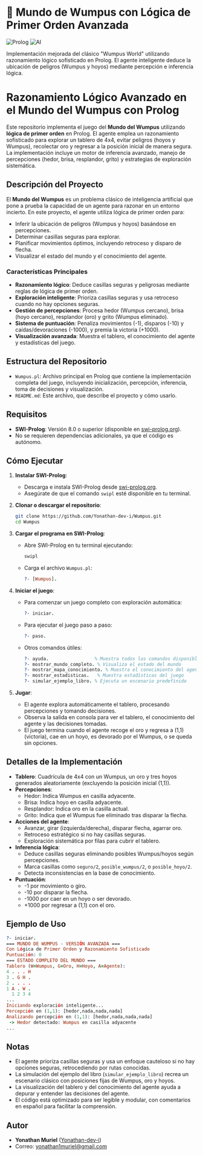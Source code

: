 # 🏹 Mundo de Wumpus con Lógica de Primer Orden Avanzada

![Prolog](https://img.shields.io/badge/Prolog-Expert%20System-red) 
![AI](https://img.shields.io/badge/Artificial%20Intelligence-Logical%20Reasoning-blue)

Implementación mejorada del clásico "Wumpus World" utilizando razonamiento lógico sofisticado en Prolog. El agente inteligente deduce la ubicación de peligros (Wumpus y hoyos) mediante percepción e inferencia lógica.

# Razonamiento Lógico Avanzado en el Mundo del Wumpus con Prolog

Este repositorio implementa el juego del **Mundo del Wumpus** utilizando **lógica de primer orden** en Prolog. El agente emplea un razonamiento sofisticado para explorar un tablero de 4x4, evitar peligros (hoyos y Wumpus), recolectar oro y regresar a la posición inicial de manera segura. La implementación incluye un motor de inferencia avanzado, manejo de percepciones (hedor, brisa, resplandor, grito) y estrategias de exploración sistemática.

## Descripción del Proyecto

El **Mundo del Wumpus** es un problema clásico de inteligencia artificial que pone a prueba la capacidad de un agente para razonar en un entorno incierto. En este proyecto, el agente utiliza lógica de primer orden para:
- Inferir la ubicación de peligros (Wumpus y hoyos) basándose en percepciones.
- Determinar casillas seguras para explorar.
- Planificar movimientos óptimos, incluyendo retroceso y disparo de flecha.
- Visualizar el estado del mundo y el conocimiento del agente.

### Características Principales
- **Razonamiento lógico**: Deduce casillas seguras y peligrosas mediante reglas de lógica de primer orden.
- **Exploración inteligente**: Prioriza casillas seguras y usa retroceso cuando no hay opciones seguras.
- **Gestión de percepciones**: Procesa hedor (Wumpus cercano), brisa (hoyo cercano), resplandor (oro) y grito (Wumpus eliminado).
- **Sistema de puntuación**: Penaliza movimientos (-1), disparos (-10) y caídas/devoraciones (-1000), y premia la victoria (+1000).
- **Visualización avanzada**: Muestra el tablero, el conocimiento del agente y estadísticas del juego.

## Estructura del Repositorio

- `Wumpus.pl`: Archivo principal en Prolog que contiene la implementación completa del juego, incluyendo inicialización, percepción, inferencia, toma de decisiones y visualización.
- `README.md`: Este archivo, que describe el proyecto y cómo usarlo.

## Requisitos

- **SWI-Prolog**: Versión 8.0 o superior (disponible en [swi-prolog.org](https://www.swi-prolog.org/)).
- No se requieren dependencias adicionales, ya que el código es autónomo.

## Cómo Ejecutar

1. **Instalar SWI-Prolog**:
   - Descarga e instala SWI-Prolog desde [swi-prolog.org](https://www.swi-prolog.org/download/stable).
   - Asegúrate de que el comando `swipl` esté disponible en tu terminal.

2. **Clonar o descargar el repositorio**:
   ```bash
   git clone https://github.com/Yonathan-dev-i/Wumpus.git
   cd Wumpus
   ```

3. **Cargar el programa en SWI-Prolog**:
   - Abre SWI-Prolog en tu terminal ejecutando:
     ```bash
     swipl
     ```
   - Carga el archivo `Wumpus.pl`:
     ```prolog
     ?- [Wumpus].
     ```

4. **Iniciar el juego**:
   - Para comenzar un juego completo con exploración automática:
     ```prolog
     ?- iniciar.
     ```
   - Para ejecutar el juego paso a paso:
     ```prolog
     ?- paso.
     ```
   - Otros comandos útiles:
     ```prolog
     ?- ayuda.                 % Muestra todos los comandos disponibles
     ?- mostrar_mundo_completo. % Visualiza el estado del mundo
     ?- mostrar_mapa_conocimiento. % Muestra el conocimiento del agente
     ?- mostrar_estadisticas.   % Muestra estadísticas del juego
     ?- simular_ejemplo_libro. % Ejecuta un escenario predefinido
     ```

5. **Jugar**:
   - El agente explora automáticamente el tablero, procesando percepciones y tomando decisiones.
   - Observa la salida en consola para ver el tablero, el conocimiento del agente y las decisiones tomadas.
   - El juego termina cuando el agente recoge el oro y regresa a (1,1) (victoria), cae en un hoyo, es devorado por el Wumpus, o se queda sin opciones.

## Detalles de la Implementación

- **Tablero**: Cuadrícula de 4x4 con un Wumpus, un oro y tres hoyos generados aleatoriamente (excluyendo la posición inicial (1,1)).
- **Percepciones**:
  - Hedor: Indica Wumpus en casilla adyacente.
  - Brisa: Indica hoyo en casilla adyacente.
  - Resplandor: Indica oro en la casilla actual.
  - Grito: Indica que el Wumpus fue eliminado tras disparar la flecha.
- **Acciones del agente**:
  - Avanzar, girar (izquierda/derecha), disparar flecha, agarrar oro.
  - Retroceso estratégico si no hay casillas seguras.
  - Exploración sistemática por filas para cubrir el tablero.
- **Inferencia lógica**:
  - Deduce casillas seguras eliminando posibles Wumpus/hoyos según percepciones.
  - Marca casillas como `seguro/2`, `posible_wumpus/2`, o `posible_hoyo/2`.
  - Detecta inconsistencias en la base de conocimiento.
- **Puntuación**:
  - -1 por movimiento o giro.
  - -10 por disparar la flecha.
  - -1000 por caer en un hoyo o ser devorado.
  - +1000 por regresar a (1,1) con el oro.

## Ejemplo de Uso

```prolog
?- iniciar.
=== MUNDO DE WUMPUS - VERSIÓN AVANZADA ===
Con Lógica de Primer Orden y Razonamiento Sofisticado
Puntuación: 0
=== ESTADO COMPLETO DEL MUNDO ===
Tablero (W=Wumpus, G=Oro, H=Hoyo, A=Agente):
4 . . . H
3 . G H .
2 . . . .
1 A . W .
  1 2 3 4
...
Iniciando exploración inteligente...
Percepción en (1,1): [hedor,nada,nada,nada]
Analizando percepción en (1,1): [hedor,nada,nada,nada]
 -> Hedor detectado: Wumpus en casilla adyacente
...
```

## Notas

- El agente prioriza casillas seguras y usa un enfoque cauteloso si no hay opciones seguras, retrocediendo por rutas conocidas.
- La simulación del ejemplo del libro (`simular_ejemplo_libro`) recrea un escenario clásico con posiciones fijas de Wumpus, oro y hoyos.
- La visualización del tablero y del conocimiento del agente ayuda a depurar y entender las decisiones del agente.
- El código está optimizado para ser legible y modular, con comentarios en español para facilitar la comprensión.

## Autor

- **Yonathan Muriel** ([Yonathan-dev-i](https://github.com/Yonathan-dev-i))
- Correo: yonathan1muriel@gmail.com

